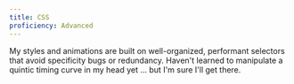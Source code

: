 ```yaml
---
title: CSS
proficiency: Advanced
---
```


My styles and animations are built on well-organized, performant selectors
that avoid specificity bugs or redundancy. Haven't learned to manipulate a
quintic timing curve in my head yet ... but I'm sure I'll get there.
